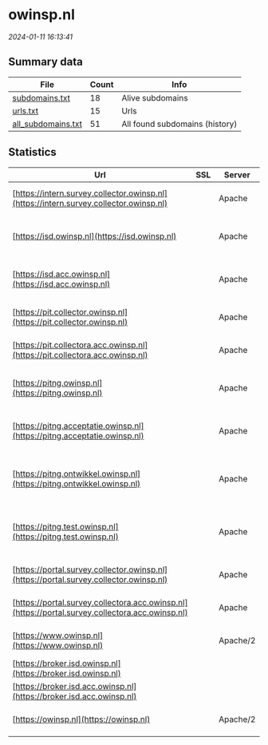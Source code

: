 # owinsp.nl
*2024-01-11 16:13:41*
## Summary data
| File       | Count | Info |
|------------|-------|------|
|[subdomains.txt](/data/owinsp.nl/subdomains.txt)|18|Alive subdomains|
|[urls.txt](/data/owinsp.nl/urls.txt)|15|Urls|
|[all_subdomains.txt](/data/owinsp.nl/all_subdomains.txt)|51|All found subdomains (history)|
## Statistics
| Url | SSL | Server | Cookie | HSTS | CSP | XFO | XXP | RP | Tech |Title |
|------------|-------|------|------|------|------|------|------|------|------|------|
|[https://intern.survey.collector.owinsp.nl](https://intern.survey.collector.owinsp.nl)| |Apache| | | | | | 3:white_check_mark: |Apache HTTP Server|503 Service Unav...|
|[https://isd.owinsp.nl](https://isd.owinsp.nl)| |Apache| | | | | | 3:white_check_mark: |Apache HTTP Server HSTS Java||
|[https://isd.acc.owinsp.nl](https://isd.acc.owinsp.nl)| |Apache| | | | | | 3:white_check_mark: |Apache HTTP Server HSTS Java||
|[https://pit.collector.owinsp.nl](https://pit.collector.owinsp.nl)| |Apache| | | | | | 3:white_check_mark: |Apache HTTP Server|503 Service Unav...|
|[https://pit.collectora.acc.owinsp.nl](https://pit.collectora.acc.owinsp.nl)| |Apache| | | | | | 3:white_check_mark: |Apache HTTP Server|503 Service Unav...|
|[https://pitng.owinsp.nl](https://pitng.owinsp.nl)| |Apache| | | | | | 3:white_check_mark: |Apache HTTP Server HSTS|Toezichtresultat...|
|[https://pitng.acceptatie.owinsp.nl](https://pitng.acceptatie.owinsp.nl)| |Apache| | | | | | 3:white_check_mark: |Apache HTTP Server HSTS||
|[https://pitng.ontwikkel.owinsp.nl](https://pitng.ontwikkel.owinsp.nl)| |Apache| | | | | | 3:white_check_mark: |Apache HTTP Server Bloomreach HSTS|ONTWIKKEL Onderh...|
|[https://pitng.test.owinsp.nl](https://pitng.test.owinsp.nl)| |Apache| | | | | | 3:white_check_mark: |Apache HTTP Server Bloomreach HSTS|TEST Onderhoud -...|
|[https://portal.survey.collector.owinsp.nl](https://portal.survey.collector.owinsp.nl)| |Apache| | | | | | 3:white_check_mark: |Apache HTTP Server|503 Service Unav...|
|[https://portal.survey.collectora.acc.owinsp.nl](https://portal.survey.collectora.acc.owinsp.nl)| |Apache| | | | | | 3:white_check_mark: |Apache HTTP Server|503 Service Unav...|
|[https://www.owinsp.nl](https://www.owinsp.nl)| |Apache/2| | | | | | 3:white_check_mark: |Apache HTTP Server:2|301 Moved Perman...|
|[https://broker.isd.owinsp.nl](https://broker.isd.owinsp.nl)| || |:white_check_mark: | | | | 3:white_check_mark: |HSTS||
|[https://broker.isd.acc.owinsp.nl](https://broker.isd.acc.owinsp.nl)| || |:white_check_mark: | | | | 3:white_check_mark: |HSTS||
|[https://owinsp.nl](https://owinsp.nl)| |Apache/2| | | | | | 3:white_check_mark: |Apache HTTP Server:2|301 Moved Perman...|